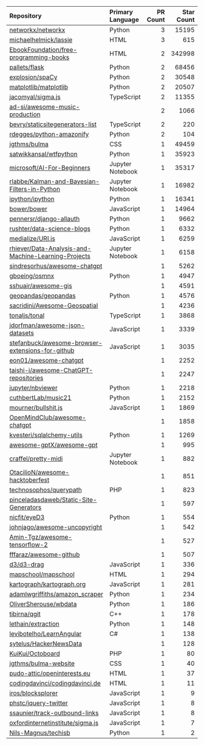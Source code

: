 | Repository | Primary Language | PR Count | Star Count |
| :-- | :-- | --: | --: |
| [networkx/networkx](https://github.com/networkx/networkx) | Python | 3 | 15195 |
| [michaelhelmick/lassie](https://github.com/michaelhelmick/lassie) | HTML | 3 | 615 |
| [EbookFoundation/free-programming-books](https://github.com/EbookFoundation/free-programming-books) | HTML | 2 | 342998 |
| [pallets/flask](https://github.com/pallets/flask) | Python | 2 | 68456 |
| [explosion/spaCy](https://github.com/explosion/spaCy) | Python | 2 | 30548 |
| [matplotlib/matplotlib](https://github.com/matplotlib/matplotlib) | Python | 2 | 20507 |
| [jacomyal/sigma.js](https://github.com/jacomyal/sigma.js) | TypeScript | 2 | 11355 |
| [ad-si/awesome-music-production](https://github.com/ad-si/awesome-music-production) |  | 2 | 1066 |
| [bevry/staticsitegenerators-list](https://github.com/bevry/staticsitegenerators-list) | TypeScript | 2 | 220 |
| [rdegges/python-amazonify](https://github.com/rdegges/python-amazonify) | Python | 2 | 104 |
| [jgthms/bulma](https://github.com/jgthms/bulma) | CSS | 1 | 49459 |
| [satwikkansal/wtfpython](https://github.com/satwikkansal/wtfpython) | Python | 1 | 35923 |
| [microsoft/AI-For-Beginners](https://github.com/microsoft/AI-For-Beginners) | Jupyter Notebook | 1 | 35317 |
| [rlabbe/Kalman-and-Bayesian-Filters-in-Python](https://github.com/rlabbe/Kalman-and-Bayesian-Filters-in-Python) | Jupyter Notebook | 1 | 16982 |
| [ipython/ipython](https://github.com/ipython/ipython) | Python | 1 | 16341 |
| [bower/bower](https://github.com/bower/bower) | JavaScript | 1 | 14964 |
| [pennersr/django-allauth](https://github.com/pennersr/django-allauth) | Python | 1 | 9662 |
| [rushter/data-science-blogs](https://github.com/rushter/data-science-blogs) | Python | 1 | 6332 |
| [medialize/URI.js](https://github.com/medialize/URI.js) | JavaScript | 1 | 6259 |
| [rhiever/Data-Analysis-and-Machine-Learning-Projects](https://github.com/rhiever/Data-Analysis-and-Machine-Learning-Projects) | Jupyter Notebook | 1 | 6158 |
| [sindresorhus/awesome-chatgpt](https://github.com/sindresorhus/awesome-chatgpt) |  | 1 | 5262 |
| [gboeing/osmnx](https://github.com/gboeing/osmnx) | Python | 1 | 4947 |
| [sshuair/awesome-gis](https://github.com/sshuair/awesome-gis) |  | 1 | 4591 |
| [geopandas/geopandas](https://github.com/geopandas/geopandas) | Python | 1 | 4576 |
| [sacridini/Awesome-Geospatial](https://github.com/sacridini/Awesome-Geospatial) |  | 1 | 4236 |
| [tonaljs/tonal](https://github.com/tonaljs/tonal) | TypeScript | 1 | 3868 |
| [jdorfman/awesome-json-datasets](https://github.com/jdorfman/awesome-json-datasets) | JavaScript | 1 | 3339 |
| [stefanbuck/awesome-browser-extensions-for-github](https://github.com/stefanbuck/awesome-browser-extensions-for-github) | JavaScript | 1 | 3035 |
| [eon01/awesome-chatgpt](https://github.com/eon01/awesome-chatgpt) |  | 1 | 2252 |
| [taishi-i/awesome-ChatGPT-repositories](https://github.com/taishi-i/awesome-ChatGPT-repositories) |  | 1 | 2247 |
| [jupyter/nbviewer](https://github.com/jupyter/nbviewer) | Python | 1 | 2218 |
| [cuthbertLab/music21](https://github.com/cuthbertLab/music21) | Python | 1 | 2152 |
| [mourner/bullshit.js](https://github.com/mourner/bullshit.js) | JavaScript | 1 | 1869 |
| [OpenMindClub/awesome-chatgpt](https://github.com/OpenMindClub/awesome-chatgpt) |  | 1 | 1858 |
| [kvesteri/sqlalchemy-utils](https://github.com/kvesteri/sqlalchemy-utils) | Python | 1 | 1269 |
| [awesome-gptX/awesome-gpt](https://github.com/awesome-gptX/awesome-gpt) |  | 1 | 995 |
| [craffel/pretty-midi](https://github.com/craffel/pretty-midi) | Jupyter Notebook | 1 | 882 |
| [OtacilioN/awesome-hacktoberfest](https://github.com/OtacilioN/awesome-hacktoberfest) |  | 1 | 851 |
| [technosophos/querypath](https://github.com/technosophos/querypath) | PHP | 1 | 823 |
| [pinceladasdaweb/Static-Site-Generators](https://github.com/pinceladasdaweb/Static-Site-Generators) |  | 1 | 597 |
| [nicfit/eyeD3](https://github.com/nicfit/eyeD3) | Python | 1 | 554 |
| [johnjago/awesome-uncopyright](https://github.com/johnjago/awesome-uncopyright) |  | 1 | 542 |
| [Amin-Tgz/awesome-tensorflow-2](https://github.com/Amin-Tgz/awesome-tensorflow-2) |  | 1 | 527 |
| [fffaraz/awesome-github](https://github.com/fffaraz/awesome-github) |  | 1 | 507 |
| [d3/d3-drag](https://github.com/d3/d3-drag) | JavaScript | 1 | 336 |
| [mapschool/mapschool](https://github.com/mapschool/mapschool) | HTML | 1 | 294 |
| [kartograph/kartograph.org](https://github.com/kartograph/kartograph.org) | JavaScript | 1 | 281 |
| [adamlwgriffiths/amazon_scraper](https://github.com/adamlwgriffiths/amazon_scraper) | Python | 1 | 234 |
| [OliverSherouse/wbdata](https://github.com/OliverSherouse/wbdata) | Python | 1 | 186 |
| [tibirna/qgit](https://github.com/tibirna/qgit) | C++ | 1 | 178 |
| [lethain/extraction](https://github.com/lethain/extraction) | Python | 1 | 148 |
| [levibotelho/LearnAngular](https://github.com/levibotelho/LearnAngular) | C# | 1 | 138 |
| [sytelus/HackerNewsData](https://github.com/sytelus/HackerNewsData) |  | 1 | 128 |
| [KuiKui/Octoboard](https://github.com/KuiKui/Octoboard) | PHP | 1 | 80 |
| [jgthms/bulma-website](https://github.com/jgthms/bulma-website) | CSS | 1 | 40 |
| [pudo-attic/openinterests.eu](https://github.com/pudo-attic/openinterests.eu) | HTML | 1 | 37 |
| [codingdavinci/codingdavinci.de](https://github.com/codingdavinci/codingdavinci.de) | HTML | 1 | 11 |
| [iros/blocksplorer](https://github.com/iros/blocksplorer) | JavaScript | 1 | 9 |
| [phstc/jquery-twitter](https://github.com/phstc/jquery-twitter) | JavaScript | 1 | 8 |
| [ssaunier/track-outbound-links](https://github.com/ssaunier/track-outbound-links) | JavaScript | 1 | 8 |
| [oxfordinternetinstitute/sigma.js](https://github.com/oxfordinternetinstitute/sigma.js) | JavaScript | 1 | 7 |
| [Nils-Magnus/techisb](https://github.com/Nils-Magnus/techisb) | Python | 1 | 2 |
